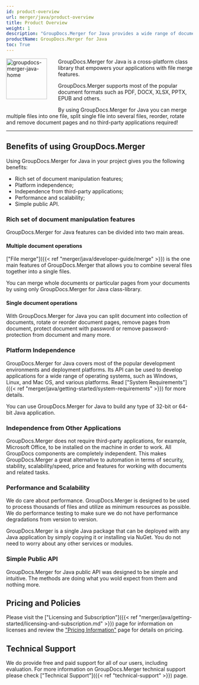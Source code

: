 ```yaml
---
id: product-overview
url: merger/java/product-overview
title: Product Overview
weight: 1
description: "GroupDocs.Merger for Java provides a wide range of document manipulation features - merge multiple files into one file, split single file to separate files, reorder, rotate and remove document pages without third-party tools."
productName: GroupDocs.Merger for Java
toc: True
---
```


<img src="/merger/java/images/home.png" alt="groupdocs-merger-java-home" align="left" style="width:110px; margin: 0 30px 30px 0"/>

GroupDocs.Merger for Java is a cross-platform class library that empowers your applications with file merge features.

GroupDocs.Merger supports most of the popular document formats such as PDF, DOCX, XLSX, PPTX, EPUB and others.

By using GroupDocs.Merger for Java you can merge multiple files into one file, split single file into several files, reorder, rotate and remove document pages  and no third-party applications required!

------

## Benefits of using GroupDocs.Merger

Using GroupDocs.Merger for Java in your project gives you the following benefits:

- Rich set of document manipulation features;
- Platform independence;
- Independence from third-party applications;
- Performance and scalability;
- Simple public API.

### Rich set of document manipulation features

GroupDocs.Merger for Java features can be divided into two main areas.

#### Multiple document operations

["File merge"]({{< ref "merger/java/developer-guide/merge" >}}) is the one main features of GroupDocs.Merger that allows you to combine several files together into a single files.

You can merge whole documents or particular pages from your documents by using only GroupDocs.Merger for Java class-library.

#### Single document operations

With GroupDocs.Merger for Java you can split document into collection of documents, rotate or reorder document pages, remove pages from document, protect document with password or remove password-protection from document and many more.

### Platform Independence

GroupDocs.Merger for Java covers most of the popular development environments and deployment platforms. Its API can be used to develop applications for a wide range of operating systems, such as Windows, Linux, and Mac OS, and various platforms. Read ["System Requirements"]({{< ref "merger/java/getting-started/system-requirements" >}}) for more details.

You can use GroupDocs.Merger for Java to build any type of 32-bit or 64-bit Java application.

### Independence from Other Applications

GroupDocs.Merger does not require third-party applications, for example, Microsoft Office, to be installed on the machine in order to work. All GroupDocs components are completely independent. This makes GroupDocs.Merger a great alternative to automation in terms of security, stability, scalability/speed, price and features for working with documents and related tasks.

### Performance and Scalability

We do care about performance. GroupDocs.Merger is designed to be used to process thousands of files and utilize as minimum resources as possible. We do performance testing to make sure we do not have performance degradations from version to version.

GroupDocs.Merger is a single Java package that can be deployed with any Java application by simply copying it or installing via NuGet. You do not need to worry about any other services or modules.

### Simple Public API

GroupDocs.Merger for Java public API was designed to be simple and intuitive. The methods are doing what you wold expect from them and nothing more.

## Pricing and Policies

Please visit the ["Licensing and Subscription"]({{< ref "merger/java/getting-started/licensing-and-subscription.md" >}}) page for information on licenses and review the ["Pricing Information"](https://purchase.groupdocs.com/pricing/merger/java) page for details on pricing.

## Technical Support

We do provide free and paid support for all of our users, including evaluation. For more information on GroupDocs.Merger technical support please check ["Technical Support"]({{< ref "technical-support" >}}) page.
